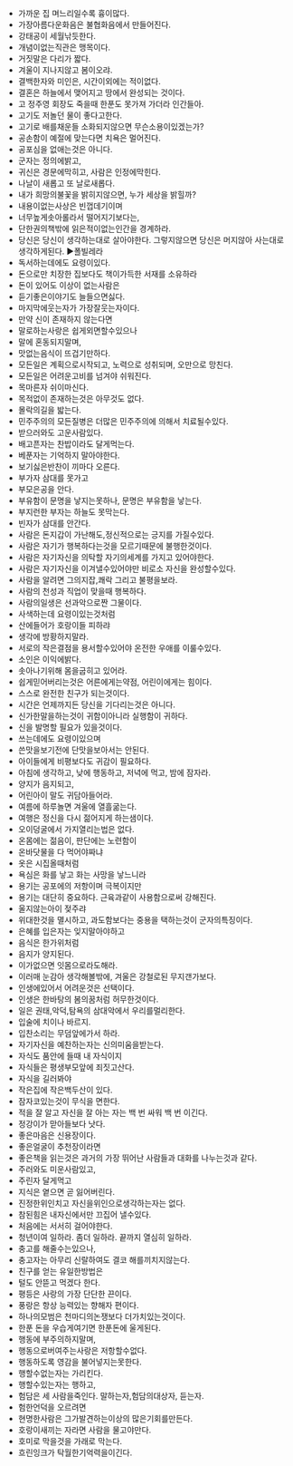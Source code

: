 - 가까운 집 며느리일수록 흉이많다.
- 가장아름다운화음은 불협화음에서 만들어진다.
- 강태공이 세월낚듯한다.
- 개념이없는직관은 맹목이다.
- 거짓말은 다리가 짧다.
- 겨울이 지나지않고 봄이오랴.
- 결백한자와 미인은, 시간이외에는 적이없다.
- 결혼은 하늘에서 맺어지고 땅에서 완성되는 것이다.
- 고 정주영 회장도 죽을때 한푼도 못가져 가더라 인간들아.
- 고기도 저놀던 물이 좋다고한다.
- 고기로 배를채운들 소화되지않으면 무슨소용이있겠는가?
- 공손함이 예절에 맞는다면 치욕은 멀어진다.
- 공포심을 없애는것은 아니다.
- 군자는 정의에밝고,
- 귀신은 경문에막히고, 사람은 인정에막힌다.
- 나날이 새롭고 또 날로새롭다.
- 내가 희망의불꽃을 밝히지않으면, 누가 세상을 밝힐까?
- 내용이없는사상은 빈껍데기이며 
- 너무높게솟아롤라서 떨어지기보다는, 
- 단한권의책밖에 읽은적이없는인간을 경계하라.
- 당신은 당신이 생각하는대로 살아야한다. 그렇지않으면 당신은 머지않아 사는대로 생각하게된다. ▶폴빌레라
- 독서하는데에도 요령이있다.
- 돈으로만 치장한 집보다도 책이가득한 서재를 소유하라
- 돈이 있어도 이상이 없는사람은 
- 듣기좋은이야기도 늘들으면싫다.
- 마지막에웃는자가 가장잘웃는자이다.
- 만약 신이 존재하지 않는다면 
- 말로하는사랑은 쉽게외면할수있으나
- 말에 혼동되지말며,
- 맛없는음식이 뜨겁기만하다.
- 모든일은 계획으로시작되고, 노력으로 성취되며, 오만으로 망친다.
- 모든일은 어려운고비를 넘겨야 쉬워진다.
- 목마른자 쉬이마신다.
- 목적없이 존재하는것은 아무것도 없다.
- 몰락의길을 밟는다.
- 민주주의의 모든질병은 더많은 민주주의에 의해서 치료될수있다.
- 받으러와도 고운사람있다.
- 배고픈자는 찬밥이라도 달게먹는다.
- 베푼자는 기억하지 말아야한다.
- 보기싫은반찬이 끼마다 오른다.
- 부가자 삼대를 못가고 
- 부모은공을 안다.
- 부유함이 문명을 낳지는못하나, 문명은 부유함을 낳는다.
- 부지런한 부자는 하늘도 못막는다.
- 빈자가 삼대를 안간다.
- 사람은 돈지갑이 가난해도,정신적으로는 긍지를 가질수있다.
- 사람은 자기가 행복하다는것을 모르기때문에 불행한것이다.
- 사람은 자기자신을 의탁할 자기의세계를 가지고 있어야한다.
- 사람은 자기자신을 이겨낼수있어야만 비로소 자신을 완성할수있다.
- 사람을 알려면 그의지잡,쾌락 그리고 불평을보라.
- 사람의 천성과 직업이 맞을때 행복하다.
- 사람의일생은 선과악으로짠 그물이다.
- 사색하는데 요령이있는것처럼 
- 산에들어가 호랑이들 피하랴
- 생각에 방황하지말라.
- 서로의 작은결점을 용서할수있어야 온전한 우애를 이룰수있다.
- 소인은 이익에밝다.
- 솟아나기위해 몸을굽히고 있어라.
- 쉽게믿어버리는것은 어른에게는약점, 어린이에게는 힘이다.
- 스스로 완전한 친구가 되는것이다.
- 시간은 언제까지든 당신을 기다리는것은 아니다.
- 신가한말을하는것이 귀함이아니라 실행함이 귀하다.
- 신을 발명할 필요가 있을것이다.
- 쓰는데에도 요령이있으며
- 쓴맛을보기전에 단맛을보아서는 안된다.
- 아이들에게 비평보다도 귀감이 필요하다.
- 아침에 생각하고, 낮에 행동하고, 저녁에 먹고, 밤에 잠자라.
- 양지가 음지되고,
- 어린아이 말도 귀담아들어라.
- 여름에 하루놀면 겨울에 열흘굶는다.
- 여행은 정신을 다시 젊어지게 하는샘이다.
- 오이덩굴에서 가지열리는법은 없다.
- 온몸에는 젊음이, 판단에는 노련함이
- 온바닷물을 다 먹어야짜냐
- 옷은 시집올때처럼
- 욕심은 화를 낳고 화는 사망을 낳느니라
- 용기는 공포에의 저항이며 극복이지만
- 용기는 대단히 중요하다. 근육과같이 사용함으로써 강해진다.
- 울지않는아이 젖주랴
- 위대한것을 멸시하고, 과도함보다는 중용을 택하는것이 군자의특징이다.
- 은혜를 입은자는 잊지말아야하고
- 음식은 한가위처럼
- 음지가 양지된다.
- 이가없으면 잇몸으로라도해라.
- 이러매 눈감아 생각해볼밖에, 겨울은 강철로된 무지갠가보다.
- 인생에있어서 어려운것은 선택이다.
- 인생은 한바탕의 봄의꿈처럼 허무한것이다.
- 일은 권태,악덕,탐욕의 삼대악에서 우리를멀리한다.
- 입술에 치이나 바르지.
- 입찬소리는 무덤앞에가서 하라.
- 자기자신을 예찬하는자는 신의미움을받는다.
- 자식도 품안에 들때 내 자식이지
- 자식들은 평생부모앞에 죄짓고산다.
- 자식을 길러봐야
- 작은집에 작은백두산이 있다.
- 잠자코있는것이 무식을 면한다.
- 적을 잘 알고 자신을 잘 아는 자는 백 번 싸워 백 번 이긴다.
- 정강이가 맏아들보다 낫다.
- 좋은마음은 신용장이다.
- 좋은얼굴이 추천장이라면
- 좋은책을 읽는것은 과거의 가장 뛰어난 사람들과 대화를 나누는것과 같다.
- 주러와도 미운사람있고, 
- 주린자 달게먹고
- 지식은 옅으면 곧 잃어버린다.
- 진정한위인치고 자신을위인으로생각하는자는 없다.
- 참된힘은 내자신에서만 끄집어 낼수있다.
- 처음에는 서서히 걸어야한다.
- 청년이여 일하라. 좀더 일하라. 끝까지 열심히 일하라.
- 충고를 해줄수는있으나,
- 충고자는 아무리 신랄하여도 결코 해를끼치지않는다.
- 친구를 얻는 유일한방법은 
- 털도 안뜯고 먹겠다 한다.
- 평등은 사랑의 가장 단단한 끈이다.
- 풍랑은 항상 능력있는 향해자 편이다.
- 하나의모범은 천마디의논쟁보다 더가치있는것이다.
- 한푼 돈을 우습게여기면 한푼돈에 울게된다.
- 행동에 부주의하지말며,
- 행동으로버여주는사랑은 저항할수없다.
- 행동하도록 영감을 불어넣지는못한다.
- 행할수없는자는 가리킨다.
- 행할수있는자는 행하고,
- 험담은 세 사람을죽인다. 말하는자,험담의대상자, 듣는자.
- 험한언덕을 오르려면 
- 현명한사람은 그가발견하는이상의 많은기회를만든다.
- 호랑이새끼는 자라면 사람을 물고야만다.
- 호미로 막을것을 가래로 막는다.
- 흐린잉크가 탁월한기억력을이긴다.
